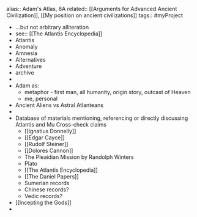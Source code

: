 alias:: Adam's Atlas, 8A
related:: [[Arguments for Advanced Ancient Civilization]], [[My position on ancient civilizations]] 
tags:: #myProject

- ...but not arbitrary alliteration
- see:: [[The Atlantis Encyclopedia]]
- Atlantis
- Anomaly
- Amnesia
- Alternatives
- Adventure
- archive
-
- Adam as:
	- metaphor - first man, all humanity, origin story, outcast of Heaven
	- me, personal
- Ancient Aliens vs Astral Atlanteans
-
- Database of materials mentioning, referencing or directly discussing Atlantis and Mu
  Cross-check claims
	- [[Ignatius Donnelly]]
	- [[Edgar Cayce]]
	- [[Rudolf Steiner]]
	- [[Dolores Cannon]]
	- The Pleaidian Mission by Randolph Winters
	- Plato
	- [[The Atlantis Encyclopedia]]
	- [[The Daniel Papers]]
	- Sumerian records
	- Chinese records?
	- Vedic records?
- [[Incepting the Gods]]
-